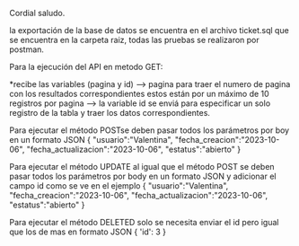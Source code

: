 Cordial saludo. 

la exportación de la base de datos se encuentra en el archivo ticket.sql que se encuentra en la carpeta raiz, todas las pruebas se realizaron por postman. 

Para la ejecución del API en metodo GET:

*recibe las variables (pagina y id) 
    --> pagina para traer el numero de pagina con los resultados correspondientes estos están por un máximo de 10 registros por pagina 
    --> la variable id se enviá para especificar un solo registro de la tabla y traer los datos correspondientes.

Para ejecutar el método POSTse deben pasar todos los parámetros por boy en un formato JSON 
    {
        "usuario":"Valentina",
        "fecha_creacion":"2023-10-06",
        "fecha_actualizacion":"2023-10-06",
        "estatus":"abierto"
    }

Para ejecutar el método UPDATE al igual que el método POST se deben pasar todos los parámetros por body en un formato JSON y adicionar el campo id como se ve en el ejemplo
    {
        "usuario":"Valentina",
        "fecha_creacion":"2023-10-06",
        "fecha_actualizacion":"2023-10-06",
        "estatus":"abierto"
    }

Para ejecutar el método DELETED solo se necesita enviar el id pero igual que los de mas en formato JSON
    {
        'id': 3
    }



